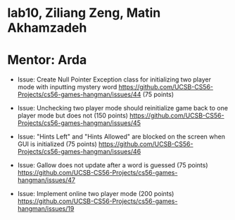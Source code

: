 # lab10, Ziliang Zeng, Matin Akhamzadeh
# Mentor: Arda

* Issue: Create Null Pointer Exception class for initializing two player mode with inputting mystery word  https://github.com/UCSB-CS56-Projects/cs56-games-hangman/issues/44 (75 points)

* Issue: Unchecking two player mode should reinitialize game back to one player mode but does not (150 points)
https://github.com/UCSB-CS56-Projects/cs56-games-hangman/issues/45

* Issue: "Hints Left" and "Hints Allowed" are blocked on the screen when GUI is initialized (75 points)
 https://github.com/UCSB-CS56-Projects/cs56-games-hangman/issues/46

* Issue: Gallow does not update after a word is guessed (75 points)
 https://github.com/UCSB-CS56-Projects/cs56-games-hangman/issues/47

* Issue: Implement online two player mode (200 points)
https://github.com/UCSB-CS56-Projects/cs56-games-hangman/issues/19
